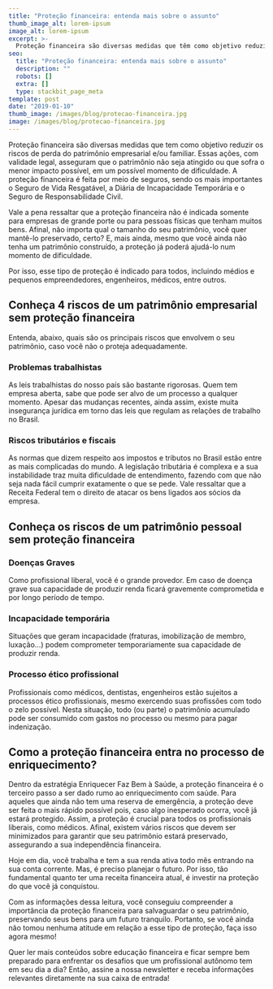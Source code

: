 ```yaml
---
title: "Proteção financeira: entenda mais sobre o assunto"
thumb_image_alt: lorem-ipsum
image_alt: lorem-ipsum
excerpt: >-
  Proteção financeira são diversas medidas que têm como objetivo reduzir os riscos de perda do patrimônio empresarial e/ou familiar. Essas ações, com validade legal, asseguram que o patrimônio não seja atingido ou que sofra o menor impacto possível, em um possível momento de dificuldade. A proteção financeira é feita por meio de seguros, sendo os mais importantes o Seguro de Vida Resgatável, a Diária de Incapacidade Temporária e o Seguro de Responsabilidade Civil.
seo:
  title: "Proteção financeira: entenda mais sobre o assunto"
  description: ""
  robots: []
  extra: []
  type: stackbit_page_meta
template: post
date: "2019-01-10"
thumb_image: /images/blog/protecao-financeira.jpg
image: /images/blog/protecao-financeira.jpg
---
```


Proteção financeira são diversas medidas que tem como objetivo reduzir os riscos de perda do patrimônio empresarial e/ou familiar. Essas ações, com validade legal, asseguram que o patrimônio não seja atingido ou que sofra o menor impacto possível, em um possível momento de dificuldade. A proteção financeira é feita por meio de seguros, sendo os mais importantes o Seguro de Vida Resgatável, a Diária de Incapacidade Temporária e o Seguro de Responsabilidade Civil.

Vale a pena ressaltar que a proteção financeira não é indicada somente para empresas de grande porte ou para pessoas físicas que tenham muitos bens. Afinal, não importa qual o tamanho do seu patrimônio, você quer mantê-lo preservado, certo? E, mais ainda, mesmo que você ainda não tenha um patrimônio construído, a proteção já poderá ajudá-lo num momento de dificuldade.

Por isso, esse tipo de proteção é indicado para todos, incluindo médios e pequenos empreendedores, engenheiros, médicos, entre outros.

## Conheça 4 riscos de um patrimônio empresarial sem proteção financeira

Entenda, abaixo, quais são os principais riscos que envolvem o seu patrimônio, caso você não o proteja adequadamente.

### Problemas trabalhistas

As leis trabalhistas do nosso país são bastante rigorosas. Quem tem empresa aberta, sabe que pode ser alvo de um processo a qualquer momento. Apesar das mudanças recentes, ainda assim, existe muita insegurança jurídica em torno das leis que regulam as relações de trabalho no Brasil.

### Riscos tributários e fiscais

As normas que dizem respeito aos impostos e tributos no Brasil estão entre as mais complicadas do mundo. A legislação tributária é complexa e a sua instabilidade traz muita dificuldade de entendimento, fazendo com que não seja nada fácil cumprir exatamente o que se pede. Vale ressaltar que a Receita Federal tem o direito de atacar os bens ligados aos sócios da empresa.

## Conheça os riscos de um patrimônio pessoal sem proteção financeira

### Doenças Graves

Como profissional liberal, você é o grande provedor. Em caso de doença grave sua capacidade de produzir renda ficará gravemente comprometida e por longo período de tempo.

### Incapacidade temporária

Situações que geram incapacidade (fraturas, imobilização de membro, luxação…) podem comprometer temporariamente sua capacidade de produzir renda.

### Processo ético profissional

Profissionais como médicos, dentistas, engenheiros estão sujeitos a processos ético profissionais, mesmo exercendo suas profissões com todo o zelo possível. Nesta situação, todo (ou parte) o patrimônio acumulado pode ser consumido com gastos no processo ou mesmo para pagar indenização.

## Como a proteção financeira entra no processo de enriquecimento?

Dentro da estratégia Enriquecer Faz Bem à Saúde, a proteção financeira é o terceiro passo a ser dado rumo ao enriquecimento com saúde. Para aqueles que ainda não tem uma reserva de emergência, a proteção deve ser feita o mais rápido possível pois, caso algo inesperado ocorra, você já estará protegido. Assim, a proteção é crucial para todos os profissionais liberais, como médicos. Afinal, existem vários riscos que devem ser minimizados para garantir que seu patrimônio estará preservado, assegurando a sua independência financeira.

Hoje em dia, você trabalha e tem a sua renda ativa todo mês entrando na sua conta corrente. Mas, é preciso planejar o futuro. Por isso, tão fundamental quanto ter uma receita financeira atual, é investir na proteção do que você já conquistou.

Com as informações dessa leitura, você conseguiu compreender a importância da proteção financeira para salvaguardar o seu patrimônio, preservando seus bens para um futuro tranquilo. Portanto, se você ainda não tomou nenhuma atitude em relação a esse tipo de proteção, faça isso agora mesmo!

Quer ler mais conteúdos sobre educação financeira e ficar sempre bem preparado para enfrentar os desafios que um profissional autônomo tem em seu dia a dia? Então, assine a nossa newsletter e receba informações relevantes diretamente na sua caixa de entrada!
